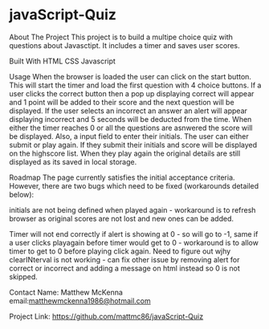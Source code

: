 # javaScript-Quiz

About The Project 
This project is to build a multipe choice quiz with questions about Javasctipt. It includes a timer and saves user scores.

Built With 
HTML CSS Javascript

Usage 
When the browser is loaded the user can click on the start button. This will start the timer and load the first question with 4 choice buttons. If a user clicks the correct button then a pop up displaying correct will appear and 1 point will be added to their score and the next question will be displayed. If the user selects an incorrect an answer an alert will appear displaying incorrect and 5 seconds will be deducted from the time. When either the timer reaches 0 or all the questions are asnwered the score will be displayed. Also, a input field to enter their initials. The user can either submit or play again. If they submit their initials and score will be displayed on the highscore list. When they play again the original details are still displayed as its saved in local storage.


Roadmap 
The page currently satisfies the initial acceptance criteria. However, there are two bugs which need to be fixed (workarounds detailed below):

initials are not being defined when played again - workaround is to refresh browser as original scores are not lost and new ones can be added. 

Timer will not end correctly if alert is showing at 0 - so will go to -1, same if a user clicks playagain before timer would get to 0 - workaround is to allow timer to get to 0 before playing click again. Need to figure out wjhy clearINterval is not working - can fix other issue by removing alert for correct or incorrect and adding a message on html instead so 0 is not skipped.

Contact Name: Matthew McKenna email:matthewmckenna1986@hotmail.com

Project Link: https://github.com/mattmc86/javaScript-Quiz



